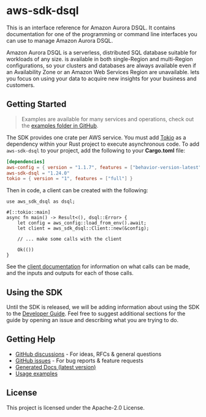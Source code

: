 # aws-sdk-dsql

This is an interface reference for Amazon Aurora DSQL. It contains documentation for one of the programming or command line interfaces you can use to manage Amazon Aurora DSQL.

Amazon Aurora DSQL is a serverless, distributed SQL database suitable for workloads of any size. is available in both single-Region and multi-Region configurations, so your clusters and databases are always available even if an Availability Zone or an Amazon Web Services Region are unavailable. lets you focus on using your data to acquire new insights for your business and customers.

## Getting Started

> Examples are available for many services and operations, check out the
> [examples folder in GitHub](https://github.com/awslabs/aws-sdk-rust/tree/main/examples).

The SDK provides one crate per AWS service. You must add [Tokio](https://crates.io/crates/tokio)
as a dependency within your Rust project to execute asynchronous code. To add `aws-sdk-dsql` to
your project, add the following to your **Cargo.toml** file:

```toml
[dependencies]
aws-config = { version = "1.1.7", features = ["behavior-version-latest"] }
aws-sdk-dsql = "1.24.0"
tokio = { version = "1", features = ["full"] }
```

Then in code, a client can be created with the following:

```rust,no_run
use aws_sdk_dsql as dsql;

#[::tokio::main]
async fn main() -> Result<(), dsql::Error> {
    let config = aws_config::load_from_env().await;
    let client = aws_sdk_dsql::Client::new(&config);

    // ... make some calls with the client

    Ok(())
}
```

See the [client documentation](https://docs.rs/aws-sdk-dsql/latest/aws_sdk_dsql/client/struct.Client.html)
for information on what calls can be made, and the inputs and outputs for each of those calls.

## Using the SDK

Until the SDK is released, we will be adding information about using the SDK to the
[Developer Guide](https://docs.aws.amazon.com/sdk-for-rust/latest/dg/welcome.html). Feel free to suggest
additional sections for the guide by opening an issue and describing what you are trying to do.

## Getting Help

* [GitHub discussions](https://github.com/awslabs/aws-sdk-rust/discussions) - For ideas, RFCs & general questions
* [GitHub issues](https://github.com/awslabs/aws-sdk-rust/issues/new/choose) - For bug reports & feature requests
* [Generated Docs (latest version)](https://awslabs.github.io/aws-sdk-rust/)
* [Usage examples](https://github.com/awslabs/aws-sdk-rust/tree/main/examples)

## License

This project is licensed under the Apache-2.0 License.

